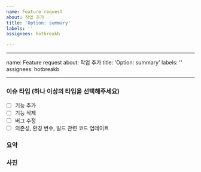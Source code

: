 ```yaml
---
name: Feature request
about: 작업 추가
title: 'Option: summary'
labels: ''
assignees: hotbreakb

---
```


---
name: Feature request
about: 작업 추가
title: 'Option: summary'
labels: ''
assignees: hotbreakb

---

### 이슈 타입 (하나 이상의 타입을 선택해주세요)
- [ ] 기능 추가
- [ ] 기능 삭제
- [ ] 버그 수정
- [ ] 의존성, 환경 변수, 빌드 관련 코드 업데이트

### 요약

### 사진
